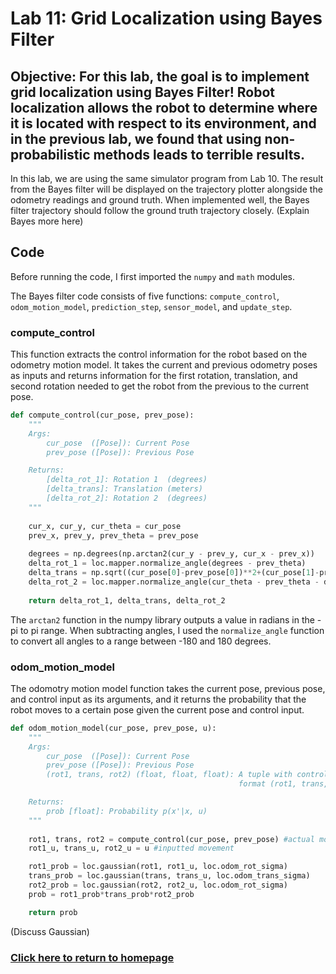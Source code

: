 # Lab 11: Grid Localization using Bayes Filter

## Objective: For this lab, the goal is to implement grid localization using Bayes Filter! Robot localization allows the robot to determine where it is located with respect to its environment, and in the previous lab, we found that using non-probabilistic methods leads to terrible results.

In this lab, we are using the same simulator program from Lab 10. The result from the Bayes filter will be displayed on the trajectory plotter alongside the odometry readings and ground truth. When implemented well, the Bayes filter trajectory should follow the ground truth trajectory closely. (Explain Bayes more here)

## Code
Before running the code, I first imported the ```numpy``` and ```math``` modules.

The Bayes filter code consists of five functions: ```compute_control```, ```odom_motion_model```, ```prediction_step```, ```sensor_model```, and ```update_step```.

### compute_control
This function extracts the control information for the robot based on the odometry motion model. It takes the current and previous odometry poses as inputs and returns information for the first rotation, translation, and second rotation needed to get the robot from the previous to the current pose.

```python
def compute_control(cur_pose, prev_pose):
    """
    Args:
        cur_pose  ([Pose]): Current Pose
        prev_pose ([Pose]): Previous Pose 

    Returns:
        [delta_rot_1]: Rotation 1  (degrees)
        [delta_trans]: Translation (meters)
        [delta_rot_2]: Rotation 2  (degrees)
    """
    
    cur_x, cur_y, cur_theta = cur_pose
    prev_x, prev_y, prev_theta = prev_pose
    
    degrees = np.degrees(np.arctan2(cur_y - prev_y, cur_x - prev_x))
    delta_rot_1 = loc.mapper.normalize_angle(degrees - prev_theta)
    delta_trans = np.sqrt((cur_pose[0]-prev_pose[0])**2+(cur_pose[1]-prev_pose[1])**2)
    delta_rot_2 = loc.mapper.normalize_angle(cur_theta - prev_theta - delta_rot_1)
    
    return delta_rot_1, delta_trans, delta_rot_2
```

The ```arctan2``` function in the numpy library outputs a value in radians in the -pi to pi range. When subtracting angles, I used the ```normalize_angle``` function to convert all angles to a range between -180 and 180 degrees. 

### odom_motion_model
The odomotry motion model function takes the current pose, previous pose, and control input as its arguments, and it returns the probability that the robot moves to a certain pose given the current pose and control input.

```python
def odom_motion_model(cur_pose, prev_pose, u):
    """
    Args:
        cur_pose  ([Pose]): Current Pose
        prev_pose ([Pose]): Previous Pose
        (rot1, trans, rot2) (float, float, float): A tuple with control data in the format 
                                                   format (rot1, trans, rot2) with units (degrees, meters, degrees)

    Returns:
        prob [float]: Probability p(x'|x, u)
    """
    
    rot1, trans, rot2 = compute_control(cur_pose, prev_pose) #actual movement
    rot1_u, trans_u, rot2_u = u #inputted movement

    rot1_prob = loc.gaussian(rot1, rot1_u, loc.odom_rot_sigma)
    trans_prob = loc.gaussian(trans, trans_u, loc.odom_trans_sigma)
    rot2_prob = loc.gaussian(rot2, rot2_u, loc.odom_rot_sigma)
    prob = rot1_prob*trans_prob*rot2_prob

    return prob
```

(Discuss Gaussian)

### [Click here to return to homepage](https://lyl24.github.io/lyl24-ece4960)
